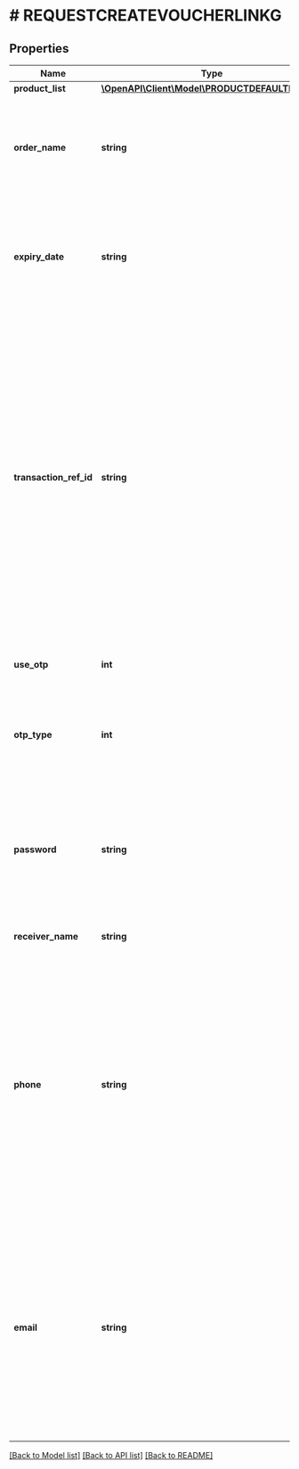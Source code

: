 # # REQUESTCREATEVOUCHERLINKG

## Properties

Name | Type | Description | Notes
------------ | ------------- | ------------- | -------------
**product_list** | [**\OpenAPI\Client\Model\PRODUCTDEFAULTLINKG[]**](PRODUCTDEFAULTLINKG.md) |  |
**order_name** | **string** | Please don&#39;t use the voucher recipient or the content changes daily or frequently. Owl French: Customers specified name + [Month] + [Year] Example: Got It Promotion - Jul 2019 |
**expiry_date** | **string** | Voucher expiration date. Syntax &#39;YYYY-MM-DD&#39;. The expiration date is specified specified in the contract between the partner and Got It, usually 3 months from the release date, maximum 12 months. |
**transaction_ref_id** | **string** | Transaction code receive from the customer request, used for comparison and reconciliation. If the transaction fails, after 5 mintegerues, you can use this transmitted transactionRefID to request again. Maximum 255 characters. Format of transactionRefId: prefix + &#39;_&#39; + character string In which: + prefix: string of 06 integer characters provided by Got It. + character string: string actively generated by clients Example: prefix: &#39;000742&#39; character string: &#39;20220126-6f823f2e&#39; &#x3D;&gt; transactionRefId: &#39;000742_20220126-6f823f2e&#39; |
**use_otp** | **int** | &#x3D; 1 if the end user is required to enter a password to view the voucher. Example: 1 | [optional]
**otp_type** | **int** | &#x3D; 1 if OTP is sent via phone number; &#x3D; 7 if OTP is sent via email; &#x3D; 8 if password Password is a fixed number - passed in param &#39;password&#39; For example: 1 | [optional]
**password** | **string** | Fixed password (corresponding to otp_type&#x3D;8 passed in parram &#39;otp_type&#39;. For otp_type &#x3D; 1 or 7 do not need to be passed integero this field). Format requirement: 6 consecutive integer characters Example: &#39;325243&#39; | [optional]
**receiver_name** | **string** | Voucher recipient name Example: Son Tran | [optional]
**phone** | **string** | Phone number to receive the voucher. This is only the step to identify the phone number that will receive the voucher. This step has not been completed yet. Sending vouchers, sending vouchers via SMS will be a separate API section. This phone number is also used to receive OTP when the end-user opens the voucher link, respectively otp_type &#x3D; 1. Request format: 10 consecutive integer characters. For example: 0909xxxxxx | [optional]
**email** | **string** | Email to receive the voucher. This is just the step to identify the email address that will receive the voucher. This step does not include sending the voucher, sending the voucher via email will be a separate API section. This email address is also used to receive OTP when the end-user opens the voucher link, corresponding to otp_type &#x3D; 7 . For example: son.tran@ dayone.vn | [optional]

[[Back to Model list]](../../README.md#models) [[Back to API list]](../../README.md#endpoints) [[Back to README]](../../README.md)
